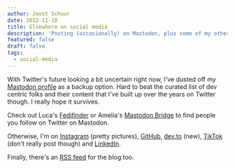 ```yaml
---
author: Joost Schuur
date: 2022-11-18
title: Elsewhere on social media
description: 'Posting (occasionally) on Mastodon, plus some of my other social media links.'
featured: false
draft: false
tags:
  - social-media
---
```


With Twitter's future looking a bit uncertain right now, I've dusted off my [Mastodon profile](https://mastodon.social/@joostschuur) as a backup option. Hard to beat the curated list of dev centric folks and their content that I've built up over the years on Twitter though. I really hope it survives.

Check out Luca's [Fedifinder](https://fedifinder.glitch.me/) or Amelia's [Mastodon Bridge](https://mastodon-bridge.vercel.app/) to find people you follow on Twitter on Mastodon.

Otherwise, I'm on [Instagram](http://instagram.com/joostschuur) (pretty pictures), [GitHub](https://github.com/jschuur), [dev.to](https://dev.to/joostschuur) (new), [TikTok](https://www.tiktok.com/@joostschuur/) (don't really post though) and [LinkedIn](https://www.linkedin.com/in/jschuur/).

Finally, there's an [RSS feed](/feed.xml) for the blog too.
